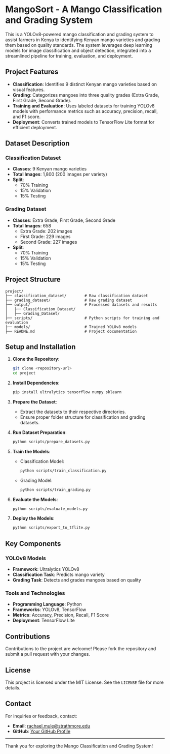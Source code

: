 # MangoSort - A Mango Classification and Grading System

This is a YOLOv8-powered mango classification and grading system to assist farmers in Kenya to identifying Kenyan mango varieties and grading them based on quality standards. The system leverages deep learning models for image classification and object detection, integrated into a streamlined pipeline for training, evaluation, and deployment.

## Project Features
- **Classification**: Identifies 9 distinct Kenyan mango varieties based on visual features.
- **Grading**: Categorizes mangoes into three quality grades (Extra Grade, First Grade, Second Grade).
- **Training and Evaluation**: Uses labeled datasets for training YOLOv8 models with performance metrics such as accuracy, precision, recall, and F1 score.
- **Deployment**: Converts trained models to TensorFlow Lite format for efficient deployment.

## Dataset Description
### Classification Dataset
- **Classes**: 9 Kenyan mango varieties
- **Total Images**: 1,800 (200 images per variety)
- **Split**:
  - 70% Training
  - 15% Validation
  - 15% Testing

### Grading Dataset
- **Classes**: Extra Grade, First Grade, Second Grade
- **Total Images**: 658
  - Extra Grade: 202 images
  - First Grade: 229 images
  - Second Grade: 227 images
- **Split**:
  - 70% Training
  - 15% Validation
  - 15% Testing

## Project Structure
```
project/
├── classification_dataset/        # Raw classification dataset
├── grading_dataset/               # Raw grading dataset
├── output/                        # Processed datasets and results
│   ├── Classification_Dataset/
│   ├── Grading_Dataset/
├── scripts/                       # Python scripts for training and evaluation
├── models/                        # Trained YOLOv8 models
├── README.md                      # Project documentation
```

## Setup and Installation
1. **Clone the Repository**:
   ```bash
   git clone <repository-url>
   cd project
   ```

2. **Install Dependencies**:
   ```bash
   pip install ultralytics tensorflow numpy sklearn
   ```

3. **Prepare the Dataset**:
   - Extract the datasets to their respective directories.
   - Ensure proper folder structure for classification and grading datasets.

4. **Run Dataset Preparation**:
   ```bash
   python scripts/prepare_datasets.py
   ```

5. **Train the Models**:
   - Classification Model:
     ```bash
     python scripts/train_classification.py
     ```
   - Grading Model:
     ```bash
     python scripts/train_grading.py
     ```

6. **Evaluate the Models**:
   ```bash
   python scripts/evaluate_models.py
   ```

7. **Deploy the Models**:
   ```bash
   python scripts/export_to_tflite.py
   ```

## Key Components
### YOLOv8 Models
- **Framework**: Ultralytics YOLOv8
- **Classification Task**: Predicts mango variety
- **Grading Task**: Detects and grades mangoes based on quality

### Tools and Technologies
- **Programming Language**: Python
- **Frameworks**: YOLOv8, TensorFlow
- **Metrics**: Accuracy, Precision, Recall, F1 Score
- **Deployment**: TensorFlow Lite

## Contributions
Contributions to the project are welcome! Please fork the repository and submit a pull request with your changes.

## License
This project is licensed under the MIT License. See the `LICENSE` file for more details.

## Contact
For inquiries or feedback, contact:
- **Email**: rachael.mule@strathmore.edu
- **GitHub**: [Your GitHub Profile](https://github.com/yourprofile)

---

Thank you for exploring the Mango Classification and Grading System!
